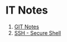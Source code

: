 # IT Notes

1.  [GIT Notes](https://github.com/ximaeli/it-notes/blob/master/git-notes.md)
2.  [SSH - Secure Shell](https://github.com/ximaeli/it-notes/blob/master/ssh-notes.md)
